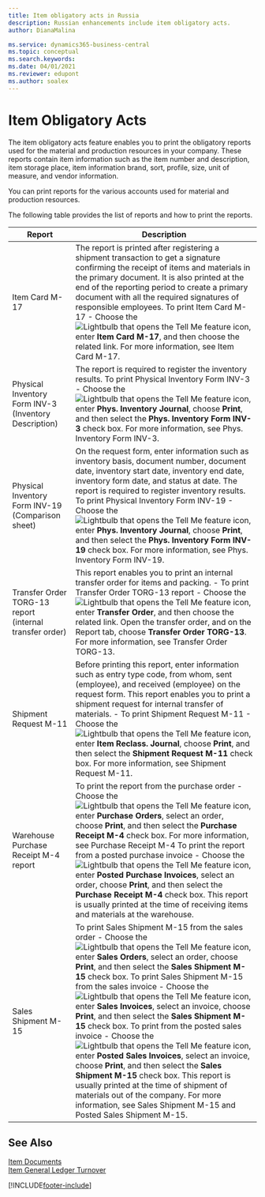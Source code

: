 ```yaml
---
title: Item obligatory acts in Russia
description: Russian enhancements include item obligatory acts.
author: DianaMalina

ms.service: dynamics365-business-central
ms.topic: conceptual
ms.search.keywords:
ms.date: 04/01/2021
ms.reviewer: edupont
ms.author: soalex
---
```


# Item Obligatory Acts

The item obligatory acts feature enables you to print the obligatory reports used for the material and production resources in your company. These reports contain item information such as the item number and description, item storage place, item information brand, sort, profile, size, unit of measure, and vendor information. 

You can print reports for the various accounts used for material and production resources. 

The following table provides the list of reports and how to print the reports. 

| Report                     | Description                                                 |
| -------------------------- | ----------------------------------------------------------- |
| Item Card M-17             | The report is printed after registering a shipment transaction to get a signature confirming the receipt of items and materials in the primary document. It is also printed at the end of the reporting period to create a primary document with all the required signatures of responsible employees.   To print Item Card M-17   -   Choose the ![Lightbulb that opens the Tell Me feature](../../media/ui-search/search_small.png "Tell me what you want to do") icon, enter **Item Card M-17**, and then choose the related link.      For more information, see Item Card M-17. |
| Physical Inventory Form INV-3 (Inventory Description)   | The report is required to register the inventory results.   To print Physical Inventory Form INV-3   -   Choose the ![Lightbulb that opens the Tell Me feature](../../media/ui-search/search_small.png "Tell me what you want to do") icon, enter **Phys. Inventory Journal**, choose **Print**, and then select the **Phys. Inventory Form INV-3** check box.      For more information, see Phys. Inventory Form INV-3. |
| Physical Inventory Form INV-19 (Comparison sheet)       | On the request form, enter information such as inventory basis, document number, document date, inventory start date, inventory end date, inventory form date, and status at date. The report is required to register inventory results.   To print Physical Inventory Form INV-19   -   Choose the ![Lightbulb that opens the Tell Me feature](../../media/ui-search/search_small.png "Tell me what you want to do") icon, enter **Phys. Inventory Journal**, choose **Print**, and then select the **Phys. Inventory Form INV-19** check box.      For more information, see Phys. Inventory Form INV-19. |
| Transfer Order TORG-13 report (internal transfer order) | This report enables you to print an internal transfer order for items and packing.   -   To print Transfer Order TORG-13 report -   Choose the ![Lightbulb that opens the Tell Me feature](../../media/ui-search/search_small.png "Tell me what you want to do") icon, enter **Transfer Order**, and then choose the related link.      Open the transfer order, and on the Report tab, choose **Transfer Order TORG-13**.      For more information, see Transfer Order TORG-13. |
| Shipment Request M-11                                   | Before printing this report, enter information such as entry type code, from whom, sent (employee), and received (employee) on the request form. This report enables you to print a shipment request for internal transfer of materials.   -   To print Shipment Request M-11 -   Choose the ![Lightbulb that opens the Tell Me feature](../../media/ui-search/search_small.png "Tell me what you want to do") icon, enter **Item Reclass. Journal**, choose **Print**, and then select the **Shipment Request M-11** check box.      For more information, see Shipment Request M-11. |
| Warehouse Purchase Receipt М-4 report                   | To print the report from the purchase order   -   Choose the ![Lightbulb that opens the Tell Me feature](../../media/ui-search/search_small.png "Tell me what you want to do") icon, enter **Purchase Orders**, select an order, choose **Print**, and then select the **Purchase Receipt M-4** check box.      For more information, see Purchase Receipt M-4   To print the report from a posted purchase invoice   -   Choose the ![Lightbulb that opens the Tell Me feature](../../media/ui-search/search_small.png "Tell me what you want to do") icon, enter **Posted Purchase Invoices**, select an order, choose **Print**, and then select the **Purchase Receipt M-4** check box.   This report is usually printed at the time of receiving items and materials at the warehouse. |
| Sales Shipment M-15                                     | To print Sales Shipment M-15 from the sales order   -   Choose the ![Lightbulb that opens the Tell Me feature](../../media/ui-search/search_small.png "Tell me what you want to do") icon, enter **Sales Orders**, select an order, choose **Print**, and then select the **Sales Shipment M-15** check box.   To print Sales Shipment M-15 from the sales invoice   -   Choose the ![Lightbulb that opens the Tell Me feature](../../media/ui-search/search_small.png "Tell me what you want to do") icon, enter **Sales Invoices**, select an invoice, choose **Print**, and then select the **Sales Shipment M-15** check box.   To print from the posted sales invoice   -   Choose the ![Lightbulb that opens the Tell Me feature](../../media/ui-search/search_small.png "Tell me what you want to do") icon, enter **Posted Sales Invoices**, select an invoice, choose **Print**, and then select the **Sales Shipment M-15** check box.   This report is usually printed at the time of shipment of materials out of the company.   For more information, see Sales Shipment M-15 and Posted Sales Shipment M-15. |

## See Also

[Item Documents](Item-Documents.md)  
[Item General Ledger Turnover](Item-General-Ledger-Turnover.md)  


[!INCLUDE[footer-include](../../includes/footer-banner.md)]